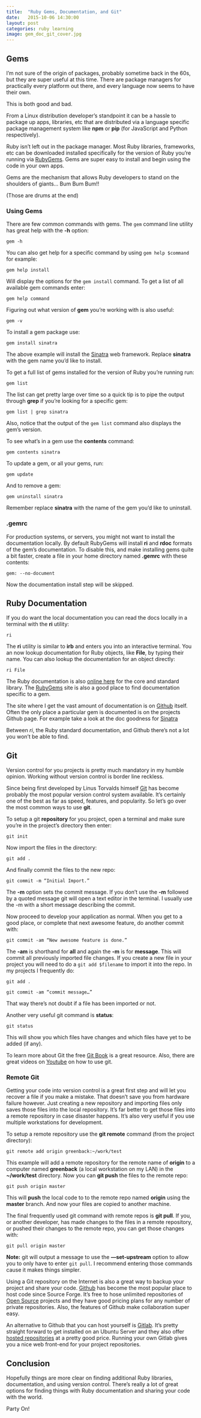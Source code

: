 ```yaml
---
title:  "Ruby Gems, Documentation, and Git"
date:   2015-10-06 14:30:00
layout: post
categories: ruby learning
image: gem_doc_git_cover.jpg
---
```


## Gems

I’m not sure of the origin of packages, probably sometime back in the 60s, but they are super useful at this time.  There are package managers for practically every platform out there, and every language now seems to have their own.  

This is both good and bad.

From a Linux distribution developer’s standpoint it can be a hassle to package up apps, libraries, etc that are distributed via a language specific package management system like **npm** or **pip** (for JavaScript and Python respectively).

Ruby isn’t left out in the package manager.  Most Ruby libraries, frameworks, etc can be downloaded installed specifically for the version of Ruby you’re running via [RubyGems](https://rubygems.org/).  Gems are super easy to install and begin using the code in your own apps.

Gems are the mechanism that allows Ruby developers to stand on the shoulders of giants… Bum Bum Bum!!

(Those are drums at the end)

<!--more-->

### Using Gems

There are few common commands with gems.  The ```gem``` command line utility has great help with the **-h** option:

```
gem -h
```

You can also get help for a specific command by using ```gem help $command``` for example:

```
gem help install
```

Will display the options for the ```gem install``` command.  To get a list of all available gem commands enter:

```
gem help command
```

Figuring out what version of **gem** you’re working with is also useful:

```
gem -v
```

To install a gem package use:

```
gem install sinatra
```

The above example will install the [Sinatra](http://www.sinatrarb.com/) web framework.  Replace **sinatra** with the gem name you’d like to install.

To get a full list of gems installed for the version of Ruby you’re running run:

```
gem list
```

The list can get pretty large over time so a quick tip is to pipe the output through **grep** if you’re looking for a specific gem:

```
gem list | grep sinatra
```

Also, notice that the output of the ```gem list``` command also displays the gem’s version.

To see what’s in a gem use the **contents** command:

```
gem contents sinatra
```

To update a gem, or all your gems, run:

```
gem update
```

And to remove a gem:

```
gem uninstall sinatra
```

Remember replace **sinatra** with the name of the gem you’d like to uninstall.

### .gemrc

For production systems, or servers, you might not want to install the documentation locally.  By default RubyGems will install **ri** and **rdoc** formats of the gem’s documentation.  To disable this, and make installing gems quite a bit faster, create a file in your home directory named **.gemrc** with these contents:

```
gem: --no-document
```

Now the documentation install step will be skipped.

## Ruby Documentation

If you do want the local documentation you can read the docs locally in a terminal with the **ri** utility:

```
ri
```

The **ri** utility is similar to **irb** and enters you into an interactive terminal.  You an now lookup documentation for Ruby objects, like **File**, by typing their name. You can also lookup the documentation for an object directly:

```
ri File
```

The Ruby documentation is also [online here](http://ruby-doc.org/core-2.2.3/) for the core and standard library.  The [RubyGems](https://rubygems.org/gems/sinatra) site is also a good place to find documentation specific to a gem.

The site where I get the vast amount of documentation is on [Github](https://github.com/) itself.  Often the only place a particular gem is documented is on the projects Github page.  For example take a look at the doc goodness for [Sinatra](https://github.com/sinatra/sinatra)

Between *ri*, the Ruby standard documentation, and Github there’s not a lot you won’t be able to find.

## Git

Version control for you projects is pretty much mandatory in my humble opinion.  Working without version control is border line reckless.

Since being first developed by Linus Torvalds himself [Git](https://git-scm.com/) has become probably the most popular version control system available.  It’s certainly one of the best as far as speed, features, and popularity.  So let’s go over the most common ways to use **git**.

To setup a git **repository** for you project, open a terminal and make sure you’re in the project’s directory then enter:

```
git init
```

Now import the files in the directory:

```
git add .
```

And finally commit the files to the new repo:

```
git commit -m “Initial Import.”
```

The **-m** option sets the commit message. If you don’t use the **-m** followed by a quoted message git will open a text editor in the terminal.  I usually use the -m with a short message describing the commit.

Now proceed to develop your application as normal.  When you get to a good place, or complete that next awesome feature, do another commit with:

```
git commit -am “New awesome feature is done.”
```

The **-am** is shorthand for **all** and again the **-m** is for **message**.  This will commit all previously imported file changes.  If you create a new file in your project you will need to do a ```git add $filename``` to import it into the repo.  In my projects I frequently do:

```
git add .
```

```
git commit -am “commit message…”
```

That way there’s not doubt if a file has been imported or not.  

Another very useful git command is **status**:

```
git status
```

This will show you which files have changes and which files have yet to be added (if any).

To learn more about Git the free [Git Book](https://git-scm.com/book/en/v2) is a great resource.  Also, there are great videos on [Youtube](https://www.youtube.com/results?search_query=git) on how to use git.

### Remote Git

Getting your code into version control is a great first step and will let you recover a file if you make a mistake.  That doesn’t save you from hardware failure however.  Just creating a new repository and importing files only saves those files into the local repository.  It’s far better to get those files into a remote repository in case disaster happens.  It’s also very useful if you use multiple workstations for development.

To setup a remote repository use the **git remote** command (from the project directory):

```
git remote add origin greenback:~/work/test
```

This example will add a remote repository for the remote name of **origin** to a computer named **greenback** (a local workstation on my LAN) in the **~/work/test** directory.  Now you can **git push** the files to the remote repo:

```
git push origin master
```

This will **push** the local code to to the remote repo named **origin** using the **master** branch.  And now your files are copied to another machine.

The final frequently used git command with remote repos is **git pull**.  If you, or another developer, has made changes to the files in a remote repository, or pushed their changes to the remote repo, you can get those changes with:

```
git pull origin master
```

**Note:** git will output a message to use the **—set-upstream** option to allow you to only have to enter ```git pull```.  I recommend entering those commands cause it makes things simpler.

Using a Git repository on the Internet is also a great way to backup your project and share your code.  [Github](https://github.com/) has become the most popular place to host code since Source Forge.  It’s free to hose unlimited repositories of [Open Source](https://github.com/pricing) projects and they have good pricing plans for any number of private repositories.  Also, the features of Github make collaboration super easy.

An alternative to Github that you can host yourself is [Gitlab](https://about.gitlab.com/).  It’s pretty straight forward to get installed on an Ubuntu Server and they also offer [hosted repositories](https://about.gitlab.com/pricing/) at a pretty good price.  Running your own Gitlab gives you a nice web front-end for your project repositories.

## Conclusion

Hopefully things are more clear on finding additional Ruby libraries, documentation, and using version control.  There’s really a lot of great options for finding things with Ruby documentation and sharing your code with the world.

Party On!
